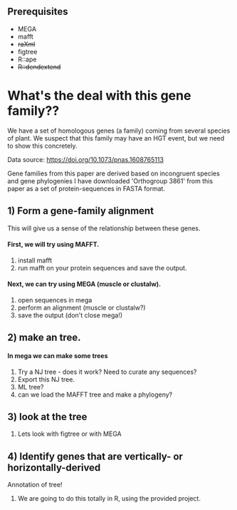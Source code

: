 

## Prerequisites
* MEGA 
* mafft 
* ~~raXml~~
* figtree 
* R::ape 
* ~~R::dendextend~~


# What's the deal with this gene family??

We have a set of homologous genes (a family) coming from several species of plant. We suspect that this family may have an HGT event, but we need to show this concretely.

Data source:
https://doi.org/10.1073/pnas.1608765113


Gene families from this paper are derived based on incongruent species and gene phylogenies
I have downloaded 'Orthogroup 3861' from this paper as a set of protein-sequences in FASTA format. 

## 1) Form a gene-family alignment

This will give us a sense of the relationship between these genes.

#### First, we will try using MAFFT.
1. install mafft
2. run mafft on your protein sequences and save the output.

#### Next, we can try using MEGA (muscle or clustalw).
1. open sequences in mega
2. perform an alignment (muscle or clustalw?)
3. save the output (don't close mega!)


## 2) make an tree.

#### In mega we can make some trees
1. Try a NJ tree - does it work? Need to curate any sequences?
2. Export this NJ tree.
3. ML tree?
4. can we load the MAFFT tree and make a phylogeny?

## 3) look at the tree
1. Lets look with figtree or with MEGA




## 4) Identify genes that are vertically- or horizontally-derived
Annotation of tree!

1. We are going to do this totally in R, using the provided project.

